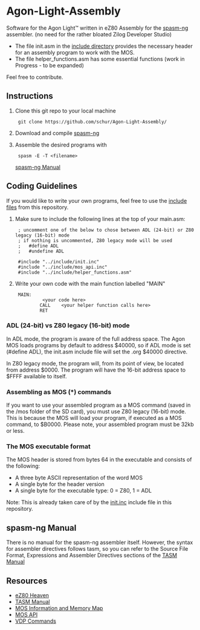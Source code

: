 # Agon-Light-Assembly
Software for the Agon Light™ written in eZ80 Assembly for the [spasm-ng](https://github.com/alberthdev/spasm-ng) assembler. (no need for the rather bloated Zilog Developer Studio)

- The file init.asm in the [include directory](https://github.com/schur/Agon-Light-Assembly/tree/main/include) provides the necessary header for an assembly program to work with the MOS.
- The file helper_functions.asm has some essential functions (work in Progress - to be expanded)

Feel free to contribute.

## Instructions

1. Clone this git repo to your local machine

        git clone https://github.com/schur/Agon-Light-Assembly/

2. Download and compile [spasm-ng](https://github.com/alberthdev/spasm-ng)

3. Assemble the desired programs with

        spasm -E -T <filename>
   [spasm-ng Manual](#spasm-ng-manual)

## Coding Guidelines

If you would like to write your own programs, feel free to use the [include files](https://github.com/schur/Agon-Light-Assembly/tree/main/include) from this repository.

1. Make sure to include the following lines at the top of your main.asm:
        
        ; uncomment one of the below to chose between ADL (24-bit) or Z80 legacy (16-bit) mode
        ; if nothing is uncommented, Z80 legacy mode will be used
        ;   #define ADL
        ;   #undefine ADL
        
        #include "../include/init.inc"
        #include "../include/mos_api.inc"
        #include "../include/helper_functions.asm"

2. Write your own code with the main function labelled "MAIN"

        MAIN:
                 <your code here>
                CALL	<your helper function calls here>
                RET

### ADL (24-bit) vs Z80 legacy (16-bit) mode

In ADL mode, the program is aware of the full address space. The Agon MOS loads programs by default to address $40000, so if ADL mode is set (#define ADL), the init.asm include file will set the .org $40000 directive.

In Z80 legacy mode, the program will, from its point of view, be located from address $0000.  The program will have the 16-bit address space to $FFFF available to itself.

### Assembling as MOS (*) commands

If you want to use your assembled program as a MOS command (saved in the /mos folder of the SD card), you must use Z80 legacy (16-bit) mode. This is because the MOS will load your program, if executed as a MOS command, to $B0000. Please note, your assembled program must be 32kb or less. 

### The MOS executable format

The MOS header is stored from bytes 64 in the executable and consists of the following:

- A three byte ASCII representation of the word MOS
- A single byte for the header version
- A single byte for the executable type: 0 = Z80, 1 = ADL

Note: This is already taken care of by the [init.inc](https://github.com/schur/Agon-Light-Assembly/blob/main/include/init.inc) include file in this repository.

## spasm-ng Manual

There is no manual for the spasm-ng assembler itself. However, the syntax for assembler directives follows tasm, so you can refer to the Source File Format, Expressions and Assembler Directives sections of the [TASM Manual](http://www.s100computers.com/Software%20Folder/6502%20Monitor/The%20Telemark%20Assembler%20Manual.pdf)

## Resources

- [eZ80 Heaven](https://ez80.readthedocs.io/en/latest/)
- [TASM Manual](http://www.s100computers.com/Software%20Folder/6502%20Monitor/The%20Telemark%20Assembler%20Manual.pdf)
- [MOS Information and Memory Map](https://github.com/breakintoprogram/agon-mos)
- [MOS API](https://github.com/breakintoprogram/agon-mos/blob/main/API.md)
- [VDP Commands](https://github.com/breakintoprogram/agon-vdp/blob/main/MANUAL.md)
